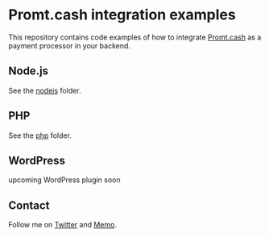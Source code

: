 # Promt.cash integration examples
This repository contains code examples of how to integrate [Promt.cash](https://promt.cash) 
as a payment processor in your backend.

## Node.js
See the [nodejs](nodejs) folder.

## PHP
See the [php](php) folder.

## WordPress
upcoming WordPress plugin soon


## Contact
Follow me on [Twitter](https://twitter.com/ekliptor) and [Memo](https://memo.cash/profile/1JFKA1CabVyX98qPRAUQBL9NhoTnXZr5Zm).
